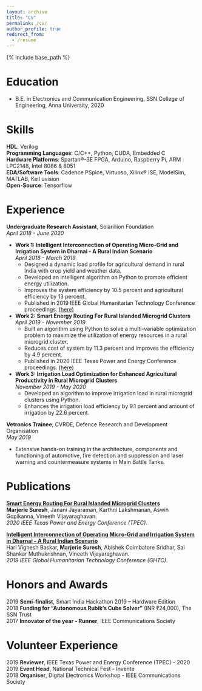 ```yaml
---
layout: archive
title: "CV"
permalink: /cv/
author_profile: true
redirect_from:
  - /resume
---
```


{% include base_path %}

Education
======
* B.E. in Electronics and Communication Engineering, SSN College of Engineering, Anna University, 2020

Skills
======
**HDL**: Verilog <br>
**Programming Languages**: C/C++, Python, CUDA, Embedded C <br>
**Hardware Platforms**: Spartan®-3E FPGA, Arduino, Raspberry Pi, ARM LPC2148, Intel 8086 & 8051 <br>
**EDA/Software Tools**: Cadence PSpice, Virtuoso, Xilinx® ISE, ModelSim, MATLAB, Keil uvision <br>
**Open-Source**: Tensorflow </br>

Experience
======
**Undergraduate Research Assistant**, Solarillion Foundation 							   
*April 2018 - June 2020*
*  **Work 1: Intelligent Interconnection of Operating Micro-Grid and Irrigation System in Dharnai - A Rural Indian Scenario** 						    	    
  *April 2018 - March 2019*
    *	Designed a dynamic load profile for agricultural demand in rural India with crop yield and weather data.
    *	Developed an intelligent algorithm on Python to promote efficient energy utilization.
    *	Improves the system efficiency by 10.5 percent and agricultural efficiency by 13 percent.
    *	Published in 2019 IEEE Global Humanitarian Technology Conference proceedings. [(here)](https://ieeexplore.ieee.org/abstract/document/9033013)
*  **Work 2: Smart Energy Routing For Rural Islanded Microgrid Clusters**               
  *April 2019 - November 2019*
    *	Built an algorithm using Python to solve a multi-variable optimization problem to maximize the utilization of energy resources in a rural microgrid cluster.
    *	Reduces cost of system by 11.3 percent and improves the efficiency by 4.9 percent.
    *	Published in 2020 IEEE Texas Power and Energy Conference proceedings. [(here)](https://ieeexplore.ieee.org/document/9042508) </br>
*  **Work 3: Irrigation Load Optimization for Enhanced Agricultural Productivity in Rural Microgrid Clusters**                 								  
  *November 2019 - May 2020*
    *	Developed an algorithm to improve irrigation load in rural microgrid clusters using Python.
    *	Enhances the irrigation load efficiency by 9.1 percent and amount of irrigation by 22.6 percent.

**Vetronics Trainee**, CVRDE, Defence Research and Development Organisation 										      
*May 2019*
*	Extensive hands-on training in the architecture, components and functioning of automotive, fire detection and suppression and laser warning and countermeasure systems in Main Battle Tanks.

Publications
======

<b>[Smart Energy Routing For Rural Islanded Microgrid Clusters](https://ieeexplore.ieee.org/document/9042508)</b> <br> 
<b>Marjerie Suresh</b>, Janani Jayaraman, Karthni Lakshmanan, Aswin Gopikanna, Vineeth Vijayaraghavan.<br>
<i>2020 IEEE Texas Power and Energy Conference (TPEC)</i>.

<b>[Intelligent Interconnection of Operating Micro-Grid and Irrigation System in Dharnai - A Rural Indian Scenario](https://ieeexplore.ieee.org/abstract/document/9033013)</b><br> 
Hari Vignesh Baskar, <b>Marjerie Suresh</b>, Abishek Coimbatore Sridhar, Sai Shankar Muthukrishnan, Vineeth Vijayaraghavan.<br>
<i>2019 IEEE Global Humanitarian Technology Conference (GHTC)</i>.

Honors and Awards
======

2019 **Semi-finalist**, Smart India Hackathon 2019 – Hardware Edition <br>
2018 **Funding for “Autonomous Rubik’s Cube Solver”** (INR ₹24,000), The SSN Trust <br>
2017 **Innovator of the year - Runner**, IEEE Communications Society 

Volunteer Experience
======

2019 **Reviewer**, IEEE Texas Power and Energy Conference (TPEC) - 2020 <br>
2019 **Event Head**, National Technical Fest - Invente <br>
2018 **Organiser**, Digital Electronics Workshop - IEEE Communications Society 	
